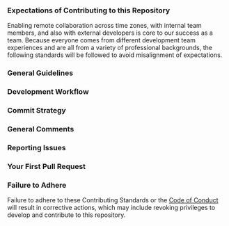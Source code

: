 ### Expectations of Contributing to this Repository  

Enabling remote collaboration across time zones, with internal team members, and also 
with external developers is core to our success as a team. Because everyone comes from 
different development team experiences and are all from a variety of professional 
backgrounds, the following standards will be followed to avoid misalignment of expectations.

### General Guidelines

### Development Workflow

### Commit Strategy  

### General Comments

### Reporting Issues

### Your First Pull Request

### Failure to Adhere

Failure to adhere to these Contributing Standards or the [Code of Conduct](CODE_OF_CONDUCT.md)
will result in corrective actions, which may include revoking privileges to develop and
contribute to this repository.
